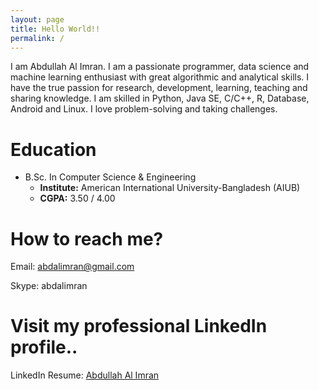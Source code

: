 ```yaml
---
layout: page
title: Hello World!!
permalink: /
---
```

I am Abdullah Al Imran. I am a passionate programmer, data science and machine learning enthusiast with great algorithmic and analytical skills. I have the true passion for research, development, learning, teaching and sharing knowledge. I am skilled in Python, Java SE, C/C++, R, Database, Android and Linux. I love problem-solving and taking challenges.

# Education
* B.Sc. In Computer Science & Engineering
  * **Institute:** American International University-Bangladesh (AIUB)
  * **CGPA:** 3.50 / 4.00


# How to reach me?
Email: [abdalimran@gmail.com](mailto:abdalimran@gmail.com)

Skype: abdalimran

# Visit my professional LinkedIn profile..
LinkedIn Resume: [Abdullah Al Imran](https://bd.linkedin.com/in/abdalimran)
